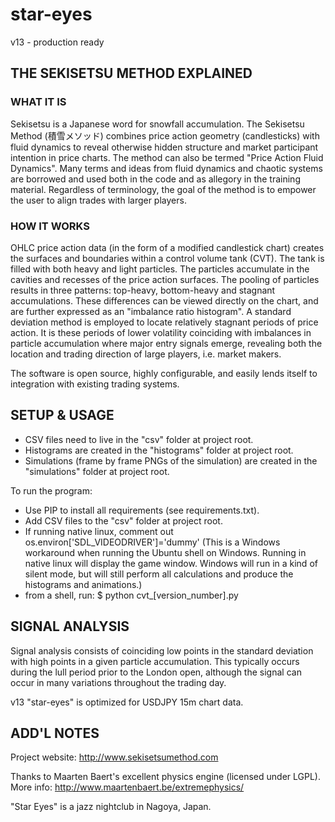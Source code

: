 # star-eyes
v13 - production ready

THE SEKISETSU METHOD EXPLAINED
-----------------------------------------------------------------------------

### WHAT IT IS ###
Sekisetsu is a Japanese word for snowfall accumulation. The Sekisetsu Method (積雪メソッド) combines price action geometry (candlesticks) with fluid dynamics to reveal otherwise hidden structure and market participant intention in price charts. The method can also be termed "Price Action Fluid Dynamics". Many terms and ideas from fluid dynamics and chaotic systems are borrowed and used both in the code and as allegory in the training material. Regardless of terminology, the goal of the method is to empower the user to align trades with larger players. 

### HOW IT WORKS ###
OHLC price action data (in the form of a modified candlestick chart) creates the surfaces and boundaries within a control volume tank (CVT). The tank is filled with both heavy and light particles. The particles accumulate in the cavities and recesses of the price action surfaces. The pooling of particles results in three patterns: top-heavy, bottom-heavy and stagnant accumulations. These differences can be viewed directly on the chart, and are further expressed as an "imbalance ratio histogram". A standard deviation method is employed to locate relatively stagnant periods of price action. It is these periods of lower volatility coinciding with imbalances in particle accumulation where major entry signals emerge, revealing both the location and trading direction of large players, i.e. market makers. 

The software is open source, highly configurable, and easily lends itself to integration with existing trading systems.

SETUP & USAGE
-----------------------------------------------------------------------------

* CSV files need to live in the "csv" folder at project root.
* Histograms are created in the "histograms" folder at project root.
* Simulations (frame by frame PNGs of the simulation) are created in the "simulations" folder at project root.

To run the program: 
* Use PIP to install all requirements (see requirements.txt).
* Add CSV files to the "csv" folder at project root.
* If running native linux, comment out os.environ['SDL_VIDEODRIVER']='dummy'
	(This is a Windows workaround when running the Ubuntu shell on Windows. Running in native linux will display the game window. Windows will run in a kind of silent mode, but will still perform all calculations and produce the histograms and animations.)
* from a shell, run:
	$ python cvt_[version_number].py

SIGNAL ANALYSIS
-----------------------------------------------------------------------------
Signal analysis consists of coinciding low points in the standard deviation with high points in a given particle accumulation. This typically occurs during the lull period prior to the London open, although the signal can occur in many variations throughout the trading day. 

v13 "star-eyes" is optimized for USDJPY 15m chart data.

ADD'L NOTES
-----------------------------------------------------------------------------
Project website: http://www.sekisetsumethod.com

Thanks to Maarten Baert's excellent physics engine (licensed under LGPL).
More info: http://www.maartenbaert.be/extremephysics/

"Star Eyes" is a jazz nightclub in Nagoya, Japan. 
